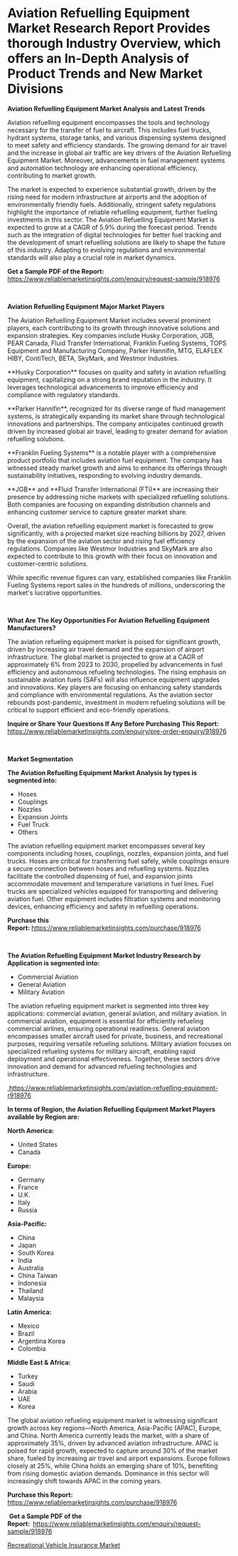 <p><h1>Aviation Refuelling Equipment Market Research Report Provides thorough Industry Overview, which offers an In-Depth Analysis of Product Trends and New Market Divisions</h1></p><p><strong>Aviation Refuelling Equipment Market Analysis and Latest Trends</strong></p>
<p><p>Aviation refuelling equipment encompasses the tools and technology necessary for the transfer of fuel to aircraft. This includes fuel trucks, hydrant systems, storage tanks, and various dispensing systems designed to meet safety and efficiency standards. The growing demand for air travel and the increase in global air traffic are key drivers of the Aviation Refuelling Equipment Market. Moreover, advancements in fuel management systems and automation technology are enhancing operational efficiency, contributing to market growth.</p><p>The market is expected to experience substantial growth, driven by the rising need for modern infrastructure at airports and the adoption of environmentally friendly fuels. Additionally, stringent safety regulations highlight the importance of reliable refuelling equipment, further fueling investments in this sector. The Aviation Refuelling Equipment Market is expected to grow at a CAGR of 5.9% during the forecast period. Trends such as the integration of digital technologies for better fuel tracking and the development of smart refuelling solutions are likely to shape the future of this industry. Adapting to evolving regulations and environmental standards will also play a crucial role in market dynamics.</p></p>
<p><strong>Get a Sample PDF of the Report:&nbsp;</strong> <a href="https://www.reliablemarketinsights.com/enquiry/request-sample/918976?utm_campaign=3277&utm_medium=2&utm_source=Github&utm_content=ia&utm_term=06032025&utm_id=aviation-refuelling-equipment">https://www.reliablemarketinsights.com/enquiry/request-sample/918976</a></p>
<p>&nbsp;</p>
<p><strong>Aviation Refuelling Equipment Major Market Players</strong></p>
<p><p>The Aviation Refuelling Equipment Market includes several prominent players, each contributing to its growth through innovative solutions and expansion strategies. Key companies include Husky Corporation, JGB, PEAR Canada, Fluid Transfer International, Franklin Fueling Systems, TOPS Equipment and Manufacturing Company, Parker Hannifin, MTG, ELAFLEX HIBY, ContiTech, BETA, SkyMark, and Westmor Industries.</p><p>**Husky Corporation** focuses on quality and safety in aviation refuelling equipment, capitalizing on a strong brand reputation in the industry. It leverages technological advancements to improve efficiency and compliance with regulatory standards.</p><p>**Parker Hannifin**, recognized for its diverse range of fluid management systems, is strategically expanding its market share through technological innovations and partnerships. The company anticipates continued growth driven by increased global air travel, leading to greater demand for aviation refuelling solutions.</p><p>**Franklin Fueling Systems** is a notable player with a comprehensive product portfolio that includes aviation fuel equipment. The company has witnessed steady market growth and aims to enhance its offerings through sustainability initiatives, responding to evolving industry demands.</p><p>**JGB** and **Fluid Transfer International (FTi)** are increasing their presence by addressing niche markets with specialized refuelling solutions. Both companies are focusing on expanding distribution channels and enhancing customer service to capture greater market share.</p><p>Overall, the aviation refuelling equipment market is forecasted to grow significantly, with a projected market size reaching billions by 2027, driven by the expansion of the aviation sector and rising fuel efficiency regulations. Companies like Westmor Industries and SkyMark are also expected to contribute to this growth with their focus on innovation and customer-centric solutions.</p><p>While specific revenue figures can vary, established companies like Franklin Fueling Systems report sales in the hundreds of millions, underscoring the market's lucrative opportunities.</p></p>
<p>&nbsp;</p>
<p><strong>What Are The Key Opportunities For Aviation Refuelling Equipment Manufacturers?</strong></p>
<p><p>The aviation refueling equipment market is poised for significant growth, driven by increasing air travel demand and the expansion of airport infrastructure. The global market is projected to grow at a CAGR of approximately 6% from 2023 to 2030, propelled by advancements in fuel efficiency and autonomous refueling technologies. The rising emphasis on sustainable aviation fuels (SAFs) will also influence equipment upgrades and innovations. Key players are focusing on enhancing safety standards and compliance with environmental regulations. As the aviation sector rebounds post-pandemic, investment in modern refueling solutions will be critical to support efficient and eco-friendly operations.</p></p>
<p><strong>Inquire or Share Your Questions If Any Before Purchasing This Report:</strong> <a href="https://www.reliablemarketinsights.com/enquiry/pre-order-enquiry/918976?utm_campaign=3277&utm_medium=2&utm_source=Github&utm_content=ia&utm_term=06032025&utm_id=aviation-refuelling-equipment">https://www.reliablemarketinsights.com/enquiry/pre-order-enquiry/918976</a></p>
<p>&nbsp;</p>
<p><strong>Market Segmentation</strong></p>
<p><strong>The Aviation Refuelling Equipment Market Analysis by types is segmented into:</strong></p>
<p><ul><li>Hoses</li><li>Couplings</li><li>Nozzles</li><li>Expansion Joints</li><li>Fuel Truck</li><li>Others</li></ul></p>
<p><p>The aviation refuelling equipment market encompasses several key components including hoses, couplings, nozzles, expansion joints, and fuel trucks. Hoses are critical for transferring fuel safely, while couplings ensure a secure connection between hoses and refuelling systems. Nozzles facilitate the controlled dispensing of fuel, and expansion joints accommodate movement and temperature variations in fuel lines. Fuel trucks are specialized vehicles equipped for transporting and delivering aviation fuel. Other equipment includes filtration systems and monitoring devices, enhancing efficiency and safety in refuelling operations.</p></p>
<p><strong>Purchase this Report:&nbsp;</strong><a href="https://www.reliablemarketinsights.com/purchase/918976?utm_campaign=3277&utm_medium=2&utm_source=Github&utm_content=ia&utm_term=06032025&utm_id=aviation-refuelling-equipment">https://www.reliablemarketinsights.com/purchase/918976</a></p>
<p>&nbsp;</p>
<p><strong>The Aviation Refuelling Equipment Market Industry Research by Application is segmented into:</strong></p>
<p><ul><li>Commercial Aviation</li><li>General Aviation</li><li>Military Aviation</li></ul></p>
<p><p>The aviation refueling equipment market is segmented into three key applications: commercial aviation, general aviation, and military aviation. In commercial aviation, equipment is essential for efficiently refueling commercial airlines, ensuring operational readiness. General aviation encompasses smaller aircraft used for private, business, and recreational purposes, requiring versatile refueling solutions. Military aviation focuses on specialized refueling systems for military aircraft, enabling rapid deployment and operational effectiveness. Together, these sectors drive innovation and demand for advanced refueling technologies and infrastructure.</p></p>
<p><a href="https://www.reliablemarketinsights.com/aviation-refuelling-equipment-r918976?utm_campaign=3277&utm_medium=2&utm_source=Github&utm_content=ia&utm_term=06032025&utm_id=aviation-refuelling-equipment">&nbsp;https://www.reliablemarketinsights.com/aviation-refuelling-equipment-r918976</a></p>
<p><strong>In terms of Region, the Aviation Refuelling Equipment Market Players available by Region are:</strong></p>
<p>
    <p> <strong> North America: </strong>
        <ul>
            <li>United States</li>
            <li>Canada</li>
        </ul>
        </p> 
    <p> <strong> Europe: </strong>
        <ul>
            <li>Germany</li>
            <li>France</li>
            <li>U.K.</li>
            <li>Italy</li>
            <li>Russia</li>
        </ul>
        </p> 
    <p> <strong> Asia-Pacific: </strong>
        <ul>
            <li>China</li>
            <li>Japan</li>
            <li>South Korea</li>
            <li>India</li>
            <li>Australia</li>
            <li>China Taiwan</li>
            <li>Indonesia</li>
            <li>Thailand</li>
            <li>Malaysia</li>
        </ul>
        </p> 
    <p> <strong> Latin America: </strong>
        <ul>
            <li>Mexico</li>
            <li>Brazil</li>
            <li>Argentina Korea</li>
            <li>Colombia</li>
        </ul>
        </p> 
    <p> <strong> Middle East & Africa: </strong>
        <ul>
            <li>Turkey</li>
            <li>Saudi</li>
            <li>Arabia</li>
            <li>UAE</li>
            <li>Korea</li>
        </ul>
    </p>
    </p>
<p><p>The global aviation refueling equipment market is witnessing significant growth across key regions—North America, Asia-Pacific (APAC), Europe, and China. North America currently leads the market, with a share of approximately 35%, driven by advanced aviation infrastructure. APAC is poised for rapid growth, expected to capture around 30% of the market share, fueled by increasing air travel and airport expansions. Europe follows closely at 25%, while China holds an emerging share of 10%, benefiting from rising domestic aviation demands. Dominance in this sector will increasingly shift towards APAC in the coming years.</p></p>
<p><strong>Purchase this Report: </strong><a href="https://www.reliablemarketinsights.com/purchase/918976?utm_campaign=3277&utm_medium=2&utm_source=Github&utm_content=ia&utm_term=06032025&utm_id=aviation-refuelling-equipment">https://www.reliablemarketinsights.com/purchase/918976</a></p>
<p>&nbsp;<strong>Get a Sample PDF of the Report:&nbsp;&nbsp;</strong><a href="https://www.reliablemarketinsights.com/enquiry/request-sample/918976?utm_campaign=3277&utm_medium=2&utm_source=Github&utm_content=ia&utm_term=06032025&utm_id=aviation-refuelling-equipment">https://www.reliablemarketinsights.com/enquiry/request-sample/918976</a></p>
<p><strong></strong></p>
<p><p><a href="https://github.com/ziwersekos/Market-Research-Report-List-1/blob/main/recreational-vehicle-insurance-market.md?utm_campaign=3277&utm_medium=2&utm_source=Github&utm_content=ia&utm_term=06032025&utm_id=aviation-refuelling-equipment">Recreational Vehicle Insurance Market</a></p></p>